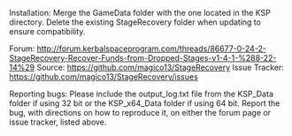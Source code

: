Installation:
Merge the GameData folder with the one located in the KSP directory. Delete the existing StageRecovery folder when updating to ensure compatibility.


Forum: http://forum.kerbalspaceprogram.com/threads/86677-0-24-2-StageRecovery-Recover-Funds-from-Dropped-Stages-v1-4-1-%288-22-14%29
Source: https://github.com/magico13/StageRecovery
Issue Tracker: https://github.com/magico13/StageRecovery/issues

Reporting bugs:
Please include the output_log.txt file from the KSP_Data folder if using 32 bit or the KSP_x64_Data folder if using 64 bit. Report the bug, with directions on how to reproduce it, on either the forum page or issue tracker, listed above.

